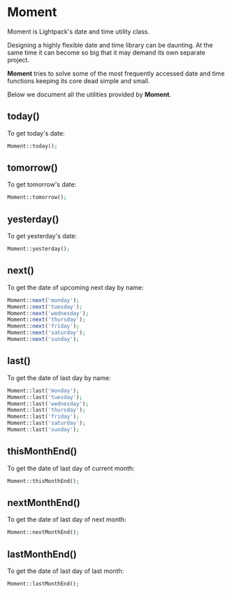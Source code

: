 # Moment

<p class="tip">Moment is Lightpack's date and time utility class.</p>

Designing a highly flexible date and time library can be daunting. At the same time it can become so big that it may demand its own separate project.

**Moment** tries to solve some of the most frequently accessed date and time functions keeping its core dead simple and small. 

Below we document all the utilities provided by **Moment**.

## today()

To get today's date:

```php
Moment::today();
```

## tomorrow()

To get tomorrow's date:

```php
Moment::tomorrow();
```

## yesterday()

To get yesterday's date:

```php
Moment::yesterday();
```

## next()

To get the date of upcoming next day by name:

```php
Moment::next('monday');
Moment::next('tuesday');
Moment::next('wednesday');
Moment::next('thursday');
Moment::next('friday');
Moment::next('saturday');
Moment::next('sunday');
```

## last()

To get the date of last day by name:

```php
Moment::last('monday');
Moment::last('tuesday');
Moment::last('wednesday');
Moment::last('thursday');
Moment::last('friday');
Moment::last('saturday');
Moment::last('sunday');
```

## thisMonthEnd()

To get the date of last day of current month:

```php
Moment::thisMonthEnd();
```

## nextMonthEnd()

To get the date of last day of next month:

```php
Moment::nextMonthEnd();
```

## lastMonthEnd()

To get the date of last day of last month:

```php
Moment::lastMonthEnd();
```